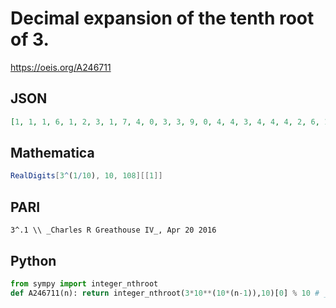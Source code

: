 # Decimal expansion of the tenth root of 3\.
https://oeis.org/A246711
## JSON
```JSON
[1, 1, 1, 6, 1, 2, 3, 1, 7, 4, 0, 3, 3, 9, 0, 4, 4, 3, 4, 4, 4, 2, 6, 1, 4, 1, 3, 8, 3, 7, 7, 0, 9, 2, 5, 8, 1, 1, 1, 8, 3, 1, 6, 9, 2, 5, 3, 5, 0, 6, 8, 3, 7, 8, 8, 7, 1, 1, 9, 0, 1, 6, 0, 6, 4, 0, 7, 2, 6, 9, 3, 8, 7, 7, 6, 3, 8, 7, 4, 1, 2, 7, 7, 0, 6, 3, 2, 8, 5, 8, 0, 4, 3, 3, 7, 6]
```
## Mathematica
```Mathematica
RealDigits[3^(1/10), 10, 108][[1]]
```
## PARI
```PARI
3^.1 \\ _Charles R Greathouse IV_, Apr 20 2016
```
## Python
```Python
from sympy import integer_nthroot
def A246711(n): return integer_nthroot(3*10**(10*(n-1)),10)[0] % 10 # _Chai Wah Wu_, Mar 07 2022
```
